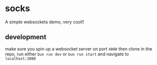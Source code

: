 # socks

A simple websockets demo, very cool!!

## development

make sure you spin up a websocket server on port `4000`
then clone in the repo, run either `bun run dev` or `bun run start` and navigate to `localhost:3000`
